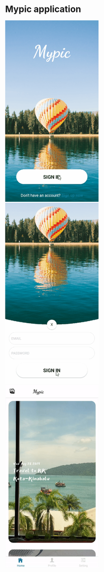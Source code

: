 # Mypic application

<img src="demo/login.gif" width="300" />
<img src="demo/mainpage.gif" width="300" />
<img src="demo/tab.gif" width="300" />
